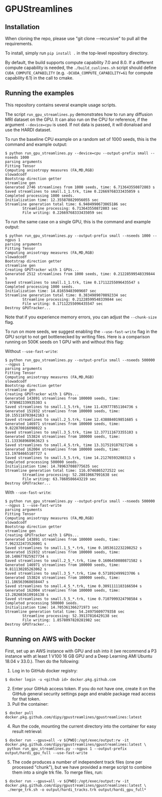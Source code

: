 # GPUStreamlines

## Installation
When cloning the repo, please use "git clone --recursive" to pull all the requirements.

To install, simply run `pip install .` in the top-level repository directory.

By default, the build supports compute capability 7.0 and 8.0. If a different compute capability is needed, the `./build_cuslines.sh` script should define `CUDA_COMPUTE_CAPABILITY` (e.g. `-DCUDA_COMPUTE_CAPABILITY=61` for compute capability 6.1) in the call to cmake.

## Running the examples
This repository contains several example usage scripts.

The script `run_gpu_streamlines.py` demonstrates how to run any diffusion MRI dataset on the GPU. It can also run on the CPU for reference, if the argument `--device=cpu` is used. If not data is passed, it will donaload and use the HARDI dataset.

To run the baseline CPU example on a random set of 1000 seeds, this is the command and example output:
```
$ python run_gpu_streamlines.py --device=cpu --output-prefix small --nseeds 1000
parsing arguments
Fitting Tensor
Computing anisotropy measures (FA,MD,RGB)
slowadcodf
Bootstrap direction getter
streamline gen
Generated 2746 streamlines from 1000 seeds, time: 6.713643550872803 s
Saved streamlines to small.1_1.trk, time 0.22669768333435059 s
Completed processing 1000 seeds.
Initialization time: 12.355878829956055 sec
Streamline generation total time: 6.9404990673065186 sec
        Streamline processing: 6.713643550872803 sec
        File writing: 0.22669768333435059 sec
```

To run the same case on a single GPU, this is the command and example output:
```
$ python run_gpu_streamlines.py --output-prefix small --nseeds 1000 --ngpus 1
parsing arguments
Fitting Tensor
Computing anisotropy measures (FA,MD,RGB)
slowadcodf
Bootstrap direction getter
streamline gen
Creating GPUTracker with 1 GPUs...
Generated 2512 streamlines from 1000 seeds, time: 0.21228599548339844 s
Saved streamlines to small.1_1.trk, time 0.17112255096435547 s
Completed processing 1000 seeds.
Initialization time: 14.81659483909607 sec
Streamline generation total time: 0.3834989070892334 sec
        Streamline processing: 0.21228599548339844 sec
        File writing: 0.17112255096435547 sec
Destroy GPUTracker...
```

Note that if you experience memory errors, you can adjust the `--chunk-size` flag.

To run on more seeds, we suggest enabling the `--use-fast-write` flag in the GPU script to not get bottlenecked by writing files. Here is a comparison running on 500K seeds on 1 GPU with and without this flag:

Without `--use-fast-write`:
```
$ python run_gpu_streamlines.py --output-prefix small --nseeds 500000 --ngpus 1
parsing arguments
Fitting Tensor
Computing anisotropy measures (FA,MD,RGB)
slowadcodf
Bootstrap direction getter
streamline gen
Creating GPUTracker with 1 GPUs...
Generated 143891 streamlines from 100000 seeds, time: 7.978902339935303 s
Saved streamlines to small.1_5.trk, time 11.439777851104736 s
Generated 151932 streamlines from 100000 seeds, time: 10.155118703842163 s
Saved streamlines to small.2_5.trk, time 12.438884019851685 s
Generated 146971 streamlines from 100000 seeds, time: 9.822870016098022 s
Saved streamlines to small.3_5.trk, time 12.377111673355103 s
Generated 153824 streamlines from 100000 seeds, time: 11.133368968963623 s
Saved streamlines to small.4_5.trk, time 13.317519187927246 s
Generated 162004 streamlines from 100000 seeds, time: 13.19784665107727 s
Saved streamlines to small.5_5.trk, time 14.21276593208313 s
Completed processing 500000 seeds.
Initialization time: 14.789637088775635 sec
Streamline generation total time: 116.0746865272522 sec
        Streamline processing: 52.28810667991638 sec
        File writing: 63.7860586643219 sec
Destroy GPUTracker...
```

With `--use-fast-write`:
```
$ python run_gpu_streamlines.py --output-prefix small --nseeds 500000 --ngpus 1 --use-fast-write
parsing arguments
Fitting Tensor
Computing anisotropy measures (FA,MD,RGB)
slowadcodf
Bootstrap direction getter
streamline gen
Creating GPUTracker with 1 GPUs...
Generated 143891 streamlines from 100000 seeds, time: 7.962322473526001 s
Saved streamlines to small.1_5_*.trk, time 0.1053612232208252 s
Generated 151932 streamlines from 100000 seeds, time: 10.148677825927734 s
Saved streamlines to small.2_5_*.trk, time 0.1606450080871582 s
Generated 146971 streamlines from 100000 seeds, time: 9.811130285263062 s
Saved streamlines to small.3_5_*.trk, time 0.571892499923706 s
Generated 153824 streamlines from 100000 seeds, time: 11.186563968658447 s
Saved streamlines to small.4_5_*.trk, time 0.3091111183166504 s
Generated 162004 streamlines from 100000 seeds, time: 13.282683610916138 s
Saved streamlines to small.5_5_*.trk, time 0.7107999324798584 s
Completed processing 500000 seeds.
Initialization time: 14.705361366271973 sec
Streamline generation total time: 54.24975609779358 sec
        Streamline processing: 52.39137816429138 sec
        File writing: 1.8578097820281982 sec
Destroy GPUTracker...
```

## Running on AWS with Docker
First, set up an AWS instance with GPU and ssh into it (we recommend a P3 instance with at least 1 V100 16 GB GPU and a Deep Learning AMI Ubuntu 18.04 v 33.0.). Then do the following:
1. Log in to GitHub docker registry:
```
$ docker login -u <github id> docker.pkg.github.com
```
2. Enter your GitHub access token. If you do not have one, create it on the GitHub general security settings page and enable package read access for that token.
3. Pull the container:
```
$ docker pull docker.pkg.github.com/dipy/gpustreamlines/gpustreamlines:latest
```
4. Run the code, mounting the current directory into the container for easy result retrieval:
```
$ docker run --gpus=all -v ${PWD}:/opt/exec/output:rw -it docker.pkg.github.com/dipy/gpustreamlines/gpustreamlines:latest \
 python run_gpu_streamlines.py --ngpus 1 --output-prefix output/hardi_gpu_full --use-fast-write
```
5. The code produces a number of independent track files (one per processed "chunk"), but we have provided a merge script to combine them into a single trk file. To merge files, run:
```
$ docker run --gpus=all -v ${PWD}:/opt/exec/output:rw -it docker.pkg.github.com/dipy/gpustreamlines/gpustreamlines:latest \
 ./merge_trk.sh -o output/hardi_tracks.trk output/hardi_gpu_full*
```
